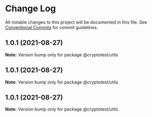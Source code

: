 # Change Log

All notable changes to this project will be documented in this file.
See [Conventional Commits](https://conventionalcommits.org) for commit guidelines.

## 1.0.1 (2021-08-27)

**Note:** Version bump only for package @cryptotest/utils





## 1.0.1 (2021-08-27)

**Note:** Version bump only for package @cryptotest/utils





## 1.0.1 (2021-08-27)

**Note:** Version bump only for package @cryptotest/utils
